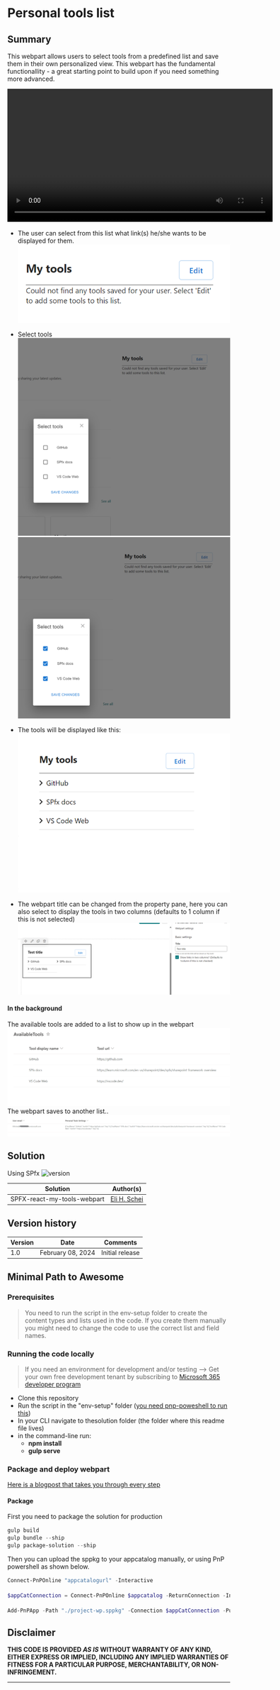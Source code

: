 # Personal tools list

## Summary
This webpart allows users to select tools from a predefined list and save them in their own personalized view.
This webpart has the fundamental functionallity - a great starting point to build upon if you need something more advanced.

<video width="600" height="" controls>
  <source src="./assets/video-demo1.mp4" type="video/mp4">
</video>

* The user can select from this list what link(s) he/she wants to be displayed for them.
![](./assets/mytoold.png)

* Select tools
![](./assets/selecttools.png)
![](./assets/savetools.png)

* The tools will be displayed like this:
![](./assets/savedtools.png)

* The webpart title can be changed from the property pane, here you can also select to display the tools in two columns (defaults to 1 column if this is not selected)
![](./assets/settings.png)

#### In the background
The available tools are added to a list to show up in the webpart
![](./assets/availableTools.png)
The webpart saves to another list..
![](./assets/mytoolslist.png)


## Solution
Using SPfx ![version](https://img.shields.io/badge/version-1.18.0-green.svg)

| Solution    | Author(s)                                               |
| ----------- | ------------------------------------------------------- |
| SPFX-react-my-tools-webpart | [Eli H. Schei ](https://acupof.dev) |

## Version history

| Version | Date             | Comments        |
| ------- | ---------------- | --------------- |
| 1.0     | February 08, 2024 | Initial release |



## Minimal Path to Awesome
### Prerequisites
> You need to run the script in the env-setup folder to create the content types and lists used in the code. If you create them manually you might need to change the code to use the correct list and field names.

### Running the code locally
> If you need an environment for development and/or testing --> Get your own free development tenant by subscribing to [Microsoft 365 developer program](http://aka.ms/o365devprogram)
- Clone this repository
- Run the script in the "env-setup" folder ([you need pnp-poweshell to run this](https://pnp.github.io/powershell/))
- In your CLI navigate to thesolution folder (the folder where this readme file lives)
- in the command-line run:
  - **npm install**
  - **gulp serve**

### Package and deploy webpart
[Here is a blogpost that takes you through every step](https://elischei.com/deploy-your-spfx-solution-using-pnp-powershell/)
#### Package
First you need to package the solution for production
```powershell
gulp build
gulp bundle --ship
gulp package-solution --ship
```
Then you can upload the sppkg to your appcatalog manually, or using PnP powershell as shown below. 
```powershell
Connect-PnPOnline "appcatalogurl" -Interactive

$appCatConnection = Connect-PnPOnline $appcatalog -ReturnConnection -Interactive

Add-PnPApp -Path "./project-wp.sppkg" -Connection $appCatConnection -Publish -SkipFeatureDeployment -Overwrite
```

## Disclaimer

**THIS CODE IS PROVIDED _AS IS_ WITHOUT WARRANTY OF ANY KIND, EITHER EXPRESS OR IMPLIED, INCLUDING ANY IMPLIED WARRANTIES OF FITNESS FOR A PARTICULAR PURPOSE, MERCHANTABILITY, OR NON-INFRINGEMENT.**

---